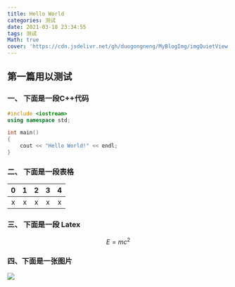 ```yaml
---
title: Hello World
categories: 测试
date: 2021-03-18 23:34:55
tags: 测试
Math: true
cover: 'https://cdn.jsdelivr.net/gh/duogongneng/MyBlogImg/imgQuietView.png'
---
```


## 第一篇用以测试

### 一、 下面是一段C++代码
```cpp
#include <iostream>
using namespace std;

int main()
{
    cout << "Hello World!" << endl;
}
```

### 二、 下面是一段表格

| 0 | 1 | 2 | 3 | 4 |
| :---: | :---: | :---: | :---: | :---: |
| x | x | x | x | x |

### 三、 下面是一段 Latex


$$E= mc^2$$


### 四、下面是一张图片

![](https://encrypted-tbn0.gstatic.com/images?q=tbn%3AANd9GcRP-ciAYVH8UlH3ZaZC3NkN3ow9CrG36O5crg&usqp=CAU)